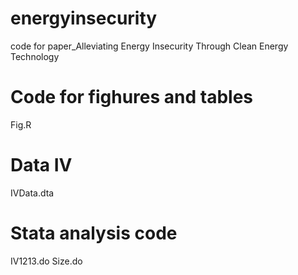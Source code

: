 # energyinsecurity
code for paper_Alleviating Energy Insecurity Through Clean Energy Technology

# Code for fighures and tables
Fig.R

# Data IV 
IVData.dta

# Stata analysis code
IV1213.do
Size.do
